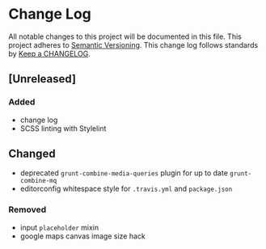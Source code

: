 # Change Log
All notable changes to this project will be documented in this file.
This project adheres to [Semantic Versioning](http://semver.org/).
This change log follows standards by [Keep a CHANGELOG](http://keepachangelog.com/).

## [Unreleased]
### Added
- change log
- SCSS linting with Stylelint

## Changed
- deprecated `grunt-combine-media-queries` plugin for up to date `grunt-combine-mq`
- editorconfig whitespace style for `.travis.yml` and `package.json`

### Removed
- input `placeholder` mixin
- google maps canvas image size hack